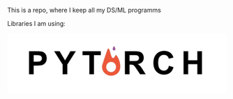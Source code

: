 This is a repo, where I keep all my DS/ML programms

Libraries I am using:

![This is an image](pics_for_readme/torch.jpeg)
